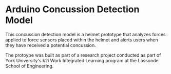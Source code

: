# Arduino Concussion Detection Model

This concussion detection model is a helmet prototype that analyzes forces applied to force sensors placed within the helmet and alerts users when they have received a potential concussion.

The protoype was built as part of a research project conducted as part of York University's k2i Work Integrated Learning program at the Lassonde School of Engineering.
